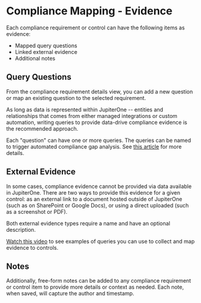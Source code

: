 # Compliance Mapping - Evidence

Each compliance requirement or control can have the following items as evidence:

- Mapped query questions
- Linked external evidence
- Additional notes

## Query Questions

From the compliance requirement details view, you can add a new question or map an existing question to the selected requirement.

As long as data is represented within JupiterOne -- entities and relationships that comes from either managed integrations or custom automation, writing queries to provide data-drive compliance evidence is the recommended approach.

Each "question" can have one or more queries. The queries can be named to trigger automated compliance gap analysis. See [this article](./compliance-gap-analysis.md) for more details.

## External Evidence

In some cases, compliance evidence cannot be provided via data available in JupiterOne. There are two ways to provide this evidence for a given control: as an external link to a document hosted outside of JupiterOne (such as on SharePoint or Google Docs), or using a direct uploaded (such as a screenshot or 
PDF).  

Both external evidence types require a name and have an optional description.

[Watch this video](https://try.jupiterone.com/blog/video-evidence-collection-with-the-compliance-app) to see examples of queries you can use to collect and map evidence to controls.

## Notes

Additionally, free-form notes can be added to any compliance requirement or control item to provide more details or context as needed. Each note, when saved, will capture the author and timestamp.
